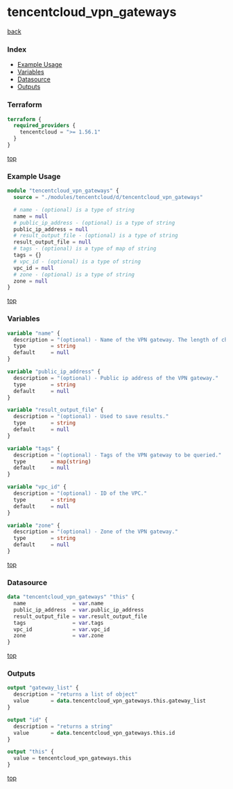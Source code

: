# tencentcloud_vpn_gateways

[back](../tencentcloud.md)

### Index

- [Example Usage](#example-usage)
- [Variables](#variables)
- [Datasource](#datasource)
- [Outputs](#outputs)

### Terraform

```terraform
terraform {
  required_providers {
    tencentcloud = ">= 1.56.1"
  }
}
```

[top](#index)

### Example Usage

```terraform
module "tencentcloud_vpn_gateways" {
  source = "./modules/tencentcloud/d/tencentcloud_vpn_gateways"

  # name - (optional) is a type of string
  name = null
  # public_ip_address - (optional) is a type of string
  public_ip_address = null
  # result_output_file - (optional) is a type of string
  result_output_file = null
  # tags - (optional) is a type of map of string
  tags = {}
  # vpc_id - (optional) is a type of string
  vpc_id = null
  # zone - (optional) is a type of string
  zone = null
}
```

[top](#index)

### Variables

```terraform
variable "name" {
  description = "(optional) - Name of the VPN gateway. The length of character is limited to 1-60."
  type        = string
  default     = null
}

variable "public_ip_address" {
  description = "(optional) - Public ip address of the VPN gateway."
  type        = string
  default     = null
}

variable "result_output_file" {
  description = "(optional) - Used to save results."
  type        = string
  default     = null
}

variable "tags" {
  description = "(optional) - Tags of the VPN gateway to be queried."
  type        = map(string)
  default     = null
}

variable "vpc_id" {
  description = "(optional) - ID of the VPC."
  type        = string
  default     = null
}

variable "zone" {
  description = "(optional) - Zone of the VPN gateway."
  type        = string
  default     = null
}
```

[top](#index)

### Datasource

```terraform
data "tencentcloud_vpn_gateways" "this" {
  name               = var.name
  public_ip_address  = var.public_ip_address
  result_output_file = var.result_output_file
  tags               = var.tags
  vpc_id             = var.vpc_id
  zone               = var.zone
}
```

[top](#index)

### Outputs

```terraform
output "gateway_list" {
  description = "returns a list of object"
  value       = data.tencentcloud_vpn_gateways.this.gateway_list
}

output "id" {
  description = "returns a string"
  value       = data.tencentcloud_vpn_gateways.this.id
}

output "this" {
  value = tencentcloud_vpn_gateways.this
}
```

[top](#index)